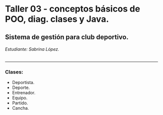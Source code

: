 # Taller 03 - conceptos básicos de POO, diag. clases y Java.
## Sistema de gestión para club deportivo.
###### Estudiante: Sabrina López.
***
### Clases:
- Deportista.
- Deporte.
- Entrenador.
- Equipo.
- Partido.
- Cancha.